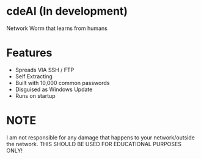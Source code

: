 # cdeAI (In development)
Network Worm that learns from humans

# Features
- Spreads VIA SSH / FTP
- Self Extracting
- Built with 10,000 common passwords
- Disguised as Windows Update
- Runs on startup

# NOTE
I am not responsible for any damage that happens to your network/outside the network. THIS SHOULD BE USED FOR EDUCATIONAL PURPOSES ONLY!

